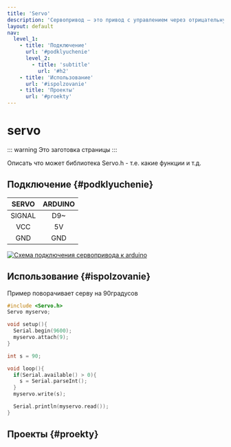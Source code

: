 ```yaml
---
title: 'Servo'
description: 'Сервопривод — это привод с управлением через отрицательную обратную связь, позволяющую точно управлять параметрами движения'
layout: default
nav:
  level_1:
    - title: 'Подключение'
      url: '#podklyuchenie'
      level_2:
        - title: 'subtitle'
          url: '#h2'
    - title: 'Использование'
      url: '#ispolzovanie'
    - title: 'Проекты'
      url: '#proekty'
---
```


# servo

::: warning
Это заготовка страницы
:::


Описать что может библиотека Servo.h - т.е. какие функции и т.д.



## Подключение {#podklyuchenie}

| SERVO  | ARDUINO |
| :----: | :-----: |
| SIGNAL | D9~     |
| VCC    | 5V      |
| GND    | GND     |

[![Схема подключения сервопривода к arduino](https://orpi.borland.ml/codelab/images/e8291e7e-87ed-4001-8254-39d8eb7048cf.png "Схема подключения сервопривода к arduino")](https://orpi.borland.ml/codelab/images/e8291e7e-87ed-4001-8254-39d8eb7048cf.png)
## Использование {#ispolzovanie}
Пример поворачивает серву на 90градусов

```c
#include <Servo.h>
Servo myservo;

void setup(){
  Serial.begin(9600);
  myservo.attach(9);
}

int s = 90;

void loop(){
  if(Serial.available() > 0){
    s = Serial.parseInt();
  }
  myservo.write(s);

  Serial.println(myservo.read());
}
```

## Проекты {#proekty}
